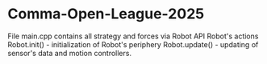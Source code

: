 # Comma-Open-League-2025
File main.cpp contains all strategy and forces via Robot API Robot's actions
Robot.init() - initialization of Robot's periphery
Robot.update() - updating of sensor's data and motion controllers.
